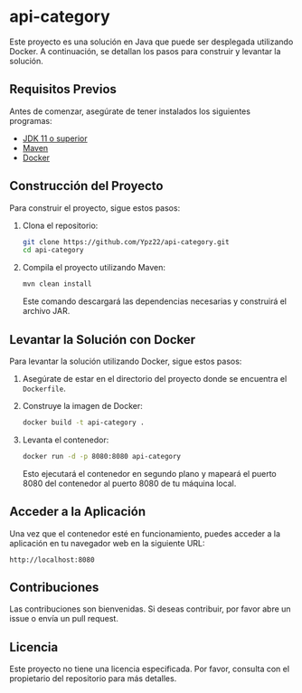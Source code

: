 # api-category

Este proyecto es una solución en Java que puede ser desplegada utilizando Docker. A continuación, se detallan los pasos para construir y levantar la solución.

## Requisitos Previos

Antes de comenzar, asegúrate de tener instalados los siguientes programas:

- [JDK 11 o superior](https://www.oracle.com/java/technologies/javase-jdk11-downloads.html)
- [Maven](https://maven.apache.org/download.cgi)
- [Docker](https://www.docker.com/get-started)

## Construcción del Proyecto

Para construir el proyecto, sigue estos pasos:

1. Clona el repositorio:

   ```bash
   git clone https://github.com/Ypz22/api-category.git
   cd api-category
   ```

2. Compila el proyecto utilizando Maven:

   ```bash
   mvn clean install
   ```

   Este comando descargará las dependencias necesarias y construirá el archivo JAR.

## Levantar la Solución con Docker

Para levantar la solución utilizando Docker, sigue estos pasos:

1. Asegúrate de estar en el directorio del proyecto donde se encuentra el `Dockerfile`.

2. Construye la imagen de Docker:

   ```bash
   docker build -t api-category .
   ```

3. Levanta el contenedor:

   ```bash
   docker run -d -p 8080:8080 api-category
   ```

   Esto ejecutará el contenedor en segundo plano y mapeará el puerto 8080 del contenedor al puerto 8080 de tu máquina local.

## Acceder a la Aplicación

Una vez que el contenedor esté en funcionamiento, puedes acceder a la aplicación en tu navegador web en la siguiente URL:

```
http://localhost:8080
```

## Contribuciones

Las contribuciones son bienvenidas. Si deseas contribuir, por favor abre un issue o envía un pull request.

## Licencia

Este proyecto no tiene una licencia especificada. Por favor, consulta con el propietario del repositorio para más detalles.

